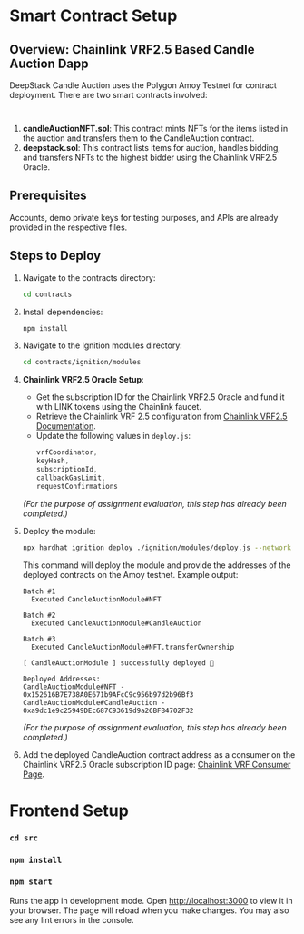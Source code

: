 # Smart Contract Setup

## Overview: Chainlink VRF2.5 Based Candle Auction Dapp
DeepStack Candle Auction uses the Polygon Amoy Testnet for contract deployment. There are two smart contracts involved:
```    In case metamask gives Internal JSON RPC Error simply go to setting -> Advanced -> Clear Activity Tab
  ```
```    Also ensure to login into the Admin wallet Address for run administrative authorized tasks. It's Metamask private key is provided in the hardhat.config.js
  ```
1. **candleAuctionNFT.sol**: This contract mints NFTs for the items listed in the auction and transfers them to the CandleAuction contract.
2. **deepstack.sol**: This contract lists items for auction, handles bidding, and transfers NFTs to the highest bidder using the Chainlink VRF2.5 Oracle.

## Prerequisites
Accounts, demo private keys for testing purposes, and APIs are already provided in the respective files.

## Steps to Deploy

1. Navigate to the contracts directory:
    ```sh
    cd contracts
    ```

2. Install dependencies:
    ```sh
    npm install
    ```

3. Navigate to the Ignition modules directory:
    ```sh
    cd contracts/ignition/modules
    ```

4. **Chainlink VRF2.5 Oracle Setup**:
    - Get the subscription ID for the Chainlink VRF2.5 Oracle and fund it with LINK tokens using the Chainlink faucet.
    - Retrieve the Chainlink VRF 2.5 configuration from [Chainlink VRF2.5 Documentation](https://docs.chain.link/vrf/v2-5/supported-networks#polygon-amoy-testnet).
    - Update the following values in `deploy.js`:
      ```javascript
      vrfCoordinator,
      keyHash,
      subscriptionId,
      callbackGasLimit,
      requestConfirmations
      ```
    *(For the purpose of assignment evaluation, this step has already been completed.)*

5. Deploy the module:
    ```sh
    npx hardhat ignition deploy ./ignition/modules/deploy.js --network amoy
    ```
    This command will deploy the module and provide the addresses of the deployed contracts on the Amoy testnet. Example output:
    ```
    Batch #1
      Executed CandleAuctionModule#NFT

    Batch #2
      Executed CandleAuctionModule#CandleAuction

    Batch #3
      Executed CandleAuctionModule#NFT.transferOwnership

    [ CandleAuctionModule ] successfully deployed 🚀

    Deployed Addresses:
    CandleAuctionModule#NFT - 0x152616B7E738A0E671b9AFcC9c956b97d2b96Bf3
    CandleAuctionModule#CandleAuction - 0xa9dc1e9c25949DEc687C93619d9a26BFB4702F32
    ```
    *(For the purpose of assignment evaluation, this step has already been completed.)*

6. Add the deployed CandleAuction contract address as a consumer on the Chainlink VRF2.5 Oracle subscription ID page: [Chainlink VRF Consumer Page](https://vrf.chain.link/polygon-amoy/4770084190029772705768595926798226884560589758950304855731850812408104746629).

# Frontend Setup

### `cd src`

### `npm install`

### `npm start`

Runs the app in development mode. Open [http://localhost:3000](http://localhost:3000) to view it in your browser. The page will reload when you make changes. You may also see any lint errors in the console.